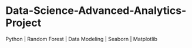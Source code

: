 # Data-Science-Advanced-Analytics-Project
Python | Random Forest | Data Modeling | Seaborn | Matplotlib
